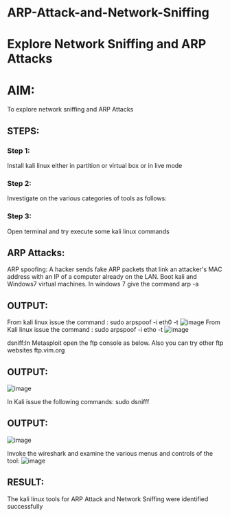 # ARP-Attack-and-Network-Sniffing
# Explore Network Sniffing and ARP Attacks

# AIM:

To explore network sniffing and ARP Attacks

## STEPS:

### Step 1:

Install kali linux either in partition or virtual box or in live mode

### Step 2:

Investigate on the various categories of tools as follows:


### Step 3:
Open terminal and try execute some kali linux commands

## ARP Attacks:  
ARP spoofing: A hacker sends fake ARP packets that link an attacker's MAC address with an IP of a computer already on the LAN. 
Boot kali and Windows7 virtual machines.
In windows 7 give the command arp -a
## OUTPUT:
From kali linux issue the command : sudo arpspoof -i eth0 -t
![image](https://github.com/Naadira/ARP-Attack-and-Network-Sniffing/assets/128135126/bb8d0f94-1b41-4dd3-bc56-30a3eb2067e8)
From Kali linux issue the command : sudo arpspoof -i etho -t
![image](https://github.com/Naadira/ARP-Attack-and-Network-Sniffing/assets/128135126/68f1a3c1-f3f1-4452-84bf-b2e80785bbcf)

 dsniff:In Metasploit open the ftp console as below. Also you can try other ftp websites ftp.vim.org
 ## OUTPUT:
![image](https://github.com/Naadira/ARP-Attack-and-Network-Sniffing/assets/128135126/972e06a2-1f95-4998-8a64-f30d0c06c683)

In Kali issue the following commands:
sudo dsnifff
## OUTPUT:
![image](https://github.com/Naadira/ARP-Attack-and-Network-Sniffing/assets/128135126/aa8b0321-5e0b-4c74-88d2-be317f8ed0d6)

Invoke the wireshark and examine the various menus  and controls of the tool:
![image](https://github.com/Naadira/ARP-Attack-and-Network-Sniffing/assets/128135126/cf1722d1-2923-4ea6-91be-c04ca79ea3e2)


## RESULT:
The kali linux tools for ARP Attack and Network Sniffing were identified successfully
